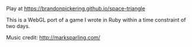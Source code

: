 Play at <https://brandonpickering.github.io/space-triangle>

This is a WebGL port of a game I wrote in Ruby within a time constraint of two days.

Music credit: <http://marksparling.com/>